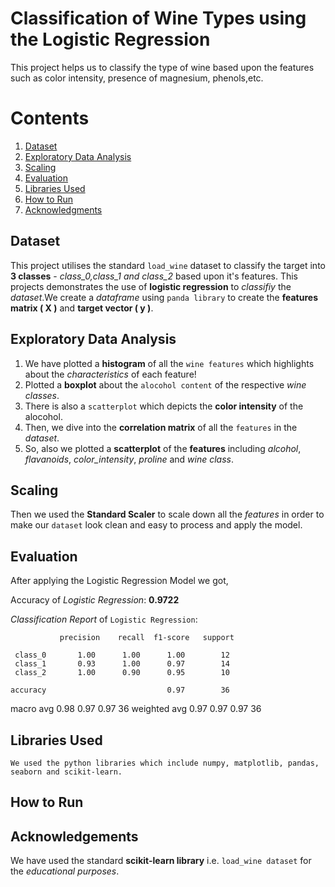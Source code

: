 # Classification of Wine Types using the Logistic Regression
 This project helps us to classify the type of wine based upon the features such as color intensity, presence of magnesium, phenols,etc.

# Contents
1. [Dataset](#dataset)
2. [Exploratory Data Analysis](#exploratory-data-analysis)
3. [Scaling](#scaling)
4. [Evaluation](#evaluation)
5. [Libraries Used](#libraries-used)
6. [How to Run](#how-to-run)
7. [Acknowledgments](#acknowledgements)

## Dataset
 This project utilises the standard `load_wine` dataset to classify the target into **3 classes** - *class_0,class_1 and class_2* based upon it's features. This projects demonstrates the use of **logistic regression** to *classifiy* the *dataset*.We create a *dataframe* using `panda library` to create the **features matrix ( X )** and **target vector ( y )**.

## Exploratory Data Analysis
1. We have plotted a **histogram** of all the `wine features` which highlights about the *characteristics* of each feature!
2. Plotted a **boxplot** about the `alocohol content` of the respective *wine classes*.
3. There is also a `scatterplot` which depicts the **color intensity** of the alocohol.
4. Then, we dive into the **correlation matrix** of all the `features` in the *dataset*.
5. So, also we plotted a **scatterplot** of the __features__ including *alcohol*, *flavanoids*, *color_intensity*, *proline* and *wine class*.

## Scaling
 Then we used the **Standard Scaler** to scale down all the *features* in order to make our `dataset` look clean and easy to process and apply the model.

## Evaluation
 After applying the Logistic Regression Model we got,
 
 Accuracy of *Logistic Regression*: **0.9722**
 
 *Classification Report* of `Logistic Regression`:
 
               precision    recall  f1-score   support

     class_0       1.00      1.00      1.00        12
     class_1       0.93      1.00      0.97        14
     class_2       1.00      0.90      0.95        10

    accuracy                           0.97        36
   macro avg       0.98      0.97      0.97        36
weighted avg       0.97      0.97      0.97        36

## Libraries Used
    We used the python libraries which include numpy, matplotlib, pandas, seaborn and scikit-learn.

## How to Run

## Acknowledgements
 We have used the standard **scikit-learn library** i.e. `load_wine dataset` for the *educational purposes*.

